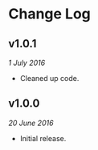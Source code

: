 # Change Log

## v1.0.1
_1 July 2016_

 * Cleaned up code.


## v1.0.0
_20 June 2016_

 * Initial release.

